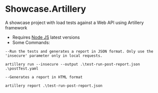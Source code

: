 # Showcase.Artillery
A showcase project with load tests against a Web API using Artillery framework

- Requires [Node JS](https://nodejs.org/en) latest versions
- Some Commands:

````
--Run the tests and generates a report in JSON format. Only use the 'insecure' parameter only in local requests.

artillery run --insecure --output .\test-run-post-report.json .\postTest.yaml

--Generates a report in HTML format

artillery report .\test-run-post-report.json
